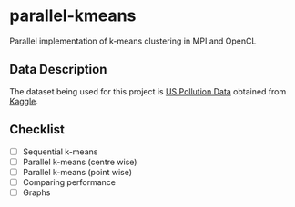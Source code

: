 # parallel-kmeans
Parallel implementation of k-means clustering in MPI and OpenCL

## Data Description
The dataset being used for this project is [US Pollution Data](https://www.kaggle.com/sogun3/uspollution) obtained from [Kaggle](https://www.kaggle.com).

## Checklist

- [ ] Sequential k-means
- [ ] Parallel k-means (centre wise)
- [ ] Parallel k-means (point wise)
- [ ] Comparing performance
- [ ] Graphs
